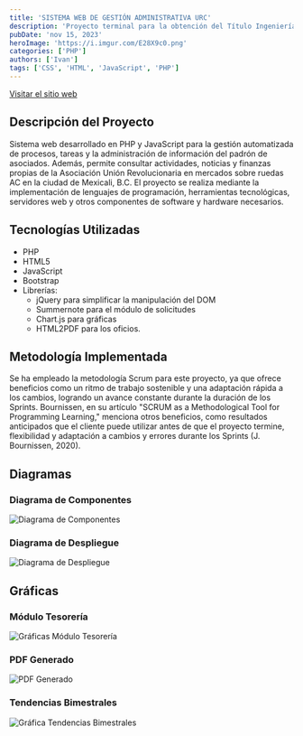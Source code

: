 ```yaml
---
title: 'SISTEMA WEB DE GESTIÓN ADMINISTRATIVA URC'
description: 'Proyecto terminal para la obtención del Título Ingeniería en Desarrollo de Software en la UNADM.'
pubDate: 'nov 15, 2023'
heroImage: 'https://i.imgur.com/E28X9c0.png'
categories: ['PHP']
authors: ['Ivan']
tags: ['CSS', 'HTML', 'JavaScript', 'PHP']
---
```


[Visitar el sitio web](https://urcmxl.com/ "{{title}}")

## Descripción del Proyecto

Sistema web desarrollado en PHP y JavaScript para la gestión automatizada de procesos, tareas y la administración de información del padrón de asociados. Además, permite consultar actividades, noticias y finanzas propias de la Asociación Unión Revolucionaria en mercados sobre ruedas AC en la ciudad de Mexicali, B.C. El proyecto se realiza mediante la implementación de lenguajes de programación, herramientas tecnológicas, servidores web y otros componentes de software y hardware necesarios.

## Tecnologías Utilizadas
- PHP
- HTML5
- JavaScript
- Bootstrap
- Librerías:
  - jQuery para simplificar la manipulación del DOM
  - Summernote para el módulo de solicitudes
  - Chart.js para gráficas
  - HTML2PDF para los oficios.

## Metodología Implementada
Se ha empleado la metodología Scrum para este proyecto, ya que ofrece beneficios como un ritmo de trabajo sostenible y una adaptación rápida a los cambios, logrando un avance constante durante la duración de los Sprints. Bournissen, en su artículo "SCRUM as a Methodological Tool for Programming Learning," menciona otros beneficios, como resultados anticipados que el cliente puede utilizar antes de que el proyecto termine, flexibilidad y adaptación a cambios y errores durante los Sprints (J. Bournissen, 2020).

## Diagramas

### Diagrama de Componentes
![Diagrama de Componentes](https://imgur.com/9qnHdDo.png)

### Diagrama de Despliegue
![Diagrama de Despliegue](https://i.imgur.com/3xBDee1.png)

## Gráficas

### Módulo Tesorería
![Gráficas Módulo Tesorería](https://imgur.com/sSKJlc3.png)

### PDF Generado
![PDF Generado](https://imgur.com/Iu00AKS.png)

### Tendencias Bimestrales
![Gráfica Tendencias Bimestrales](https://imgur.com/pv5irOo.png)

